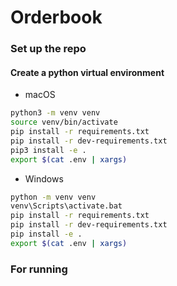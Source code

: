 # Orderbook

### Set up the repo

#### Create a python virtual environment

- macOS

```bash
python3 -m venv venv
source venv/bin/activate
pip install -r requirements.txt
pip install -r dev-requirements.txt
pip3 install -e .
export $(cat .env | xargs)
```

- Windows

```bash
python -m venv venv
venv\Scripts\activate.bat
pip install -r requirements.txt
pip install -r dev-requirements.txt
pip install -e .
export $(cat .env | xargs)
```

### For running 


